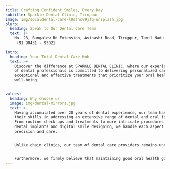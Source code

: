 ```yaml
---
title: Crafting Confident Smiles, Every Day
subtitle: Sparkle Dental Clinic, Tiruppur
image: img/socaldental-care-l0dthcv9jfq-unsplash.jpg
blurb:
  heading: Speak to Our Dental Care Team
  text: |+
    No. 23, Bungalow Rd Extension, Avinashi Road, Tiruppur, Tamil Nadu      
     +91 90431 - 93021

intro:
  heading: Your Total Dental Care Hub
  text: >+
    Discover the difference at SPARKLE DENTAL CLINIC, where our experienced team
    of dental professionals is committed to delivering personalized care,
    exceptional and effective treatments that prioritize your oral health and
    well-being.


values:
  heading: Why choose us
  image: img/dental-mirrors.jpg
  text: >-
    Having accumulated over 20 years of dental experience, our team has honed
    their skills in addressing an extensive range of dental and oral issues.
    From routine check-ups and treatments to more intricate procedures like
    dental implants and digital smile designing, we handle each aspect with
    precision and care.


    Unlike chain clinics, our team of dental care providers remains unchanged, emphasizing the importance of a consistent approach to your care.


    Furthermore, we firmly believe that maintaining good oral health goes hand in hand with ensuring overall well-being. We prioritize comprehensive care that not only enhances your smile but also contributes to your overall health and wellness."
---
```

